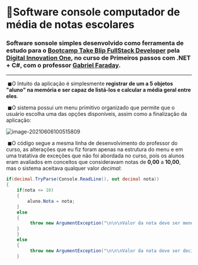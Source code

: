 # 🌠Software console computador de média de notas escolares

### Software sonsole simples desenvolvido como ferramenta de estudo para o [Bootcamp Take Blip FullStack Developer](https://web.digitalinnovation.one/track/take-blip-fullstack-developer) pela [Digital Innovation One](https://web.digitalinnovation.one/home), no curso de Primeiros passos com .NET + C#, com o professor [Gabriel Faraday](https://about.me/gabrielfaraday).

------

​	◼O Intuito da aplicação é simplesmente **registrar de um a 5 objetos "aluno" na memória e ser capaz de listá-los e calcular a média geral entre eles**. 

​	◼O sistema possui um menu primitivo organizado que permite que o usuário escolha uma das opções disponíveis, assim como a finalização da aplicação:

![image-20210606100515809](C:\Users\asus\Documents\Ex.NET\Rev\image-20210606100515809.png)

​	◼O código segue a mesma linha de desenvolvimento do professor do curso, as alterações que eu fiz foram apenas na estrutura do menu e em uma tratativa de exceções que não foi abordada no curso, pois os alunos eram avaliados em conceitos que consideravam notas de **0,00** a **10,00**, mas o sistema aceitava qualquer valor *decimal*:

```c#
if(decimal.TryParse(Console.ReadLine(), out decimal nota))
{
	if(nota <= 10)
    {
    	aluno.Nota = nota;
    }
    else
    {
         throw new ArgumentException("\n\n\nValor da nota deve ser menor ou igual a 10!\n\n\n\n");
    }
    }                      
    else
    {
         throw new ArgumentException("\n\n\nValor da nota deve ser decimal!\n\n\n\n");
    }
```

